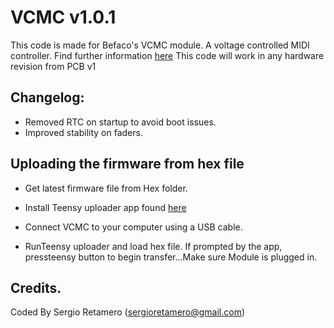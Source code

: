 # VCMC v1.0.1

This code is made for Befaco's VCMC module. A voltage controlled MIDI controller.
Find further information [here](https://www.befaco.org/en/VCMC/)
This code will work in any hardware revision from PCB v1

## Changelog:

- Removed RTC on startup to avoid boot issues.
- Improved stability on faders.


## Uploading the firmware from hex file

- Get latest firmware file from Hex folder.

- Install Teensy uploader app found [here](https://www.pjrc.com/teensy/loader.html)

- Connect VCMC to your computer using a USB cable.

- RunTeensy uploader and load hex file. If prompted by the app, pressteensy button to begin transfer...Make sure Module is plugged in.


## Credits.

Coded By Sergio Retamero (sergioretamero@gmail.com)





